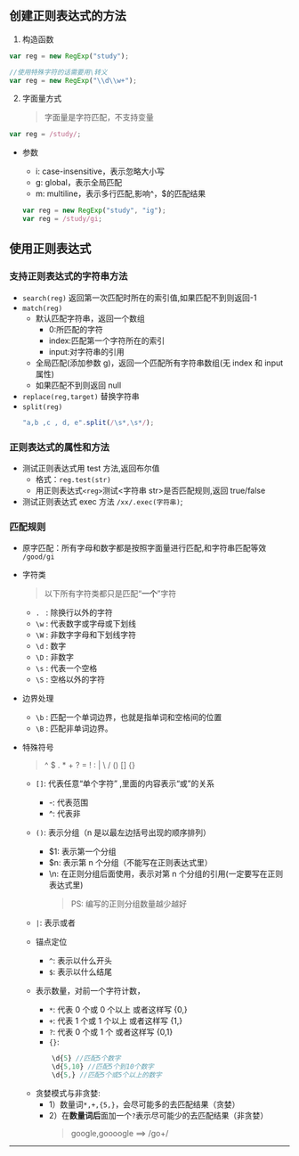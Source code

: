 ## 创建正则表达式的方法

1. 构造函数

```js
var reg = new RegExp("study");

//使用特殊字符的话需要用\转义
var reg = new RegExp("\\d\\w+");
```

2. 字面量方式
   > 字面量是字符匹配，不支持变量

```js
var reg = /study/;
```

- 参数

  - i: case-insensitive，表示忽略大小写
  - g: global，表示全局匹配
  - m: multiline，表示多行匹配,影响^，$的匹配结果

  ```js
  var reg = new RegExp("study", "ig");
  var reg = /study/gi;
  ```

## 使用正则表达式

### 支持正则表达式的字符串方法

- `search(reg)`
  返回第一次匹配时所在的索引值,如果匹配不到则返回-1
- `match(reg)`
  - 默认匹配字符串，返回一个数组
    - 0:所匹配的字符
    - index:匹配第一个字符所在的索引
    - input:对字符串的引用
  - 全局匹配(添加参数 g)，返回一个匹配所有字符串数组(无 index 和 input 属性)
  - 如果匹配不到则返回 null
- `replace(reg,target)`
  替换字符串
- `split(reg)`
  ```js
  "a,b ,c , d, e".split(/\s*,\s*/);
  ```

### 正则表达式的属性和方法

- 测试正则表达式用 test 方法,返回布尔值
  - 格式：`reg.test(str)`
  - 用正则表达式`<reg>`测试<字符串 str>是否匹配规则,返回 true/false
- 测试正则表达式 exec 方法 `/xx/.exec(字符串)`;

### 匹配规则

- 原字匹配：所有字母和数字都是按照字面量进行匹配,和字符串匹配等效
  `/good/gi`

- 字符类
  > 以下所有字符类都只是匹配“**一个**”字符
  - `. ` : 除换行以外的字符
  - `\w` : 代表数字或字母或下划线
  - `\W` : 非数字字母和下划线字符
  - `\d` : 数字
  - `\D` : 非数字
  - `\s` : 代表一个空格
  - `\S` : 空格以外的字符
- 边界处理

  - `\b` : 匹配一个单词边界，也就是指单词和空格间的位置
  - `\B` : 匹配非单词边界。

- 特殊符号

  > ^ $ . \* + ? = ! : | \ / () [] {}

  - `[]`: 代表任意“单个字符” ,里面的内容表示“或”的关系

    - -: 代表范围
    - ^: 代表非

  - `()`: 表示分组（n 是以最左边括号出现的顺序排列）

    - $1: 表示第一个分组
    - $n: 表示第 n 个分组（不能写在正则表达式里）
    - \n: 在正则分组后面使用，表示对第 n 个分组的引用(一定要写在正则表达式里)
      > PS: 编写的正则分组数量越少越好

  - `|`: 表示或者

  - 锚点定位

    - `^`: 表示以什么开头
    - `$`: 表示以什么结尾

  - 表示数量，对前一个字符计数，
    - `*`: 代表 0 个或 0 个以上 或者这样写 {0,}
    - `+`: 代表 1 个或 1 个以上 或者这样写 {1,}
    - `?`: 代表 0 个或 1 个 或者这样写 {0,1}
    - `{}`:
    ```js
        \d{5} //匹配5个数字
        \d{5,10} //匹配5个到10个数字
        \d{5,} //匹配5个或5个以上的数字
    ```

  * 贪婪模式与非贪婪:
    - 1）数量词`*,+,{5,}`，会尽可能多的去匹配结果（贪婪）
    - 2）在**数量词后**面加一个`?`表示尽可能少的去匹配结果（非贪婪）
      > google,goooogle ==> /go+/
---
